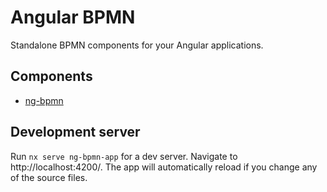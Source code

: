 # Angular BPMN

Standalone BPMN components for your Angular applications.

## Components

- [ng-bpmn](./libs/ng-bpmn/README.md)

## Development server

Run `nx serve ng-bpmn-app` for a dev server. Navigate to http://localhost:4200/. The app will automatically reload if you change any of the source files.
